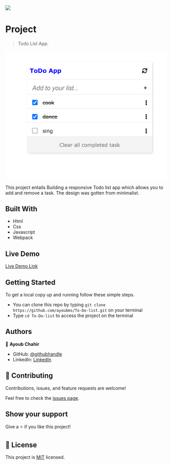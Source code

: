 ![](https://img.shields.io/badge/Microverse-blueviolet)

# Project

> Todo List App.

![screenshot](./src/screenshot.png)

This project entails Building a responsive Todo list app which allows you to add and remove a task. The design was gotten from minimalist.

## Built With

- Html
- Css
- Javascript
- Webpack

## Live Demo

[Live Demo Link](https://ayoubms.github.io/To-Do-list/)

## Getting Started

To get a local copy up and running follow these simple steps.

- You can clone this repo by typing `git clone https://github.com/ayoubms/To-Do-list.git` on your terminal
- Type `cd To-Do-list` to access the project on the terminal

## Authors

👤 **Ayoub Chahir**

- GitHub: [@githubhandle](https://github.com/AyoubMs)
- LinkedIn: [LinkedIn](https://www.linkedin.com/in/ayoub-chahir/)

## 🤝 Contributing

Contributions, issues, and feature requests are welcome!

Feel free to check the [issues page](https://github.com/AyoubMs/To-Do-list/issues).

## Show your support

Give a ⭐️ if you like this project!

## 📝 License

This project is [MIT](./MIT.md) licensed.
